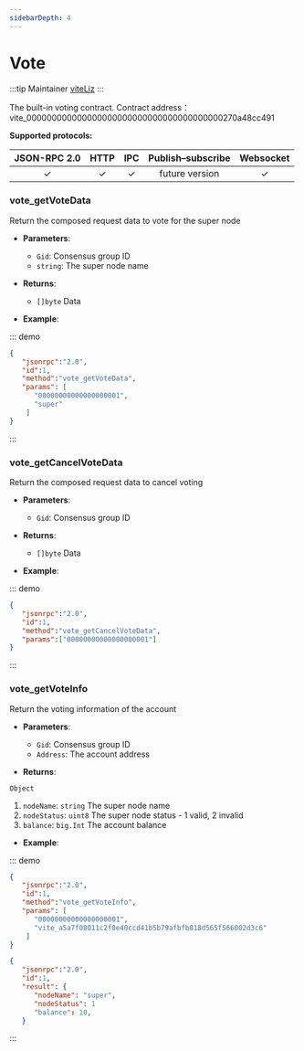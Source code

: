 ```yaml
---
sidebarDepth: 4
---
```


# Vote

:::tip Maintainer
[viteLiz](https://github.com/viteLiz)
:::

The built-in voting contract. Contract address：vite_000000000000000000000000000000000000000270a48cc491

**Supported protocols:**

|  JSON-RPC 2.0  | HTTP | IPC |Publish–subscribe |Websocket |
|:------------:|:-----------:|:-----:|:-----:|:-----:|
| &#x2713;|  &#x2713; |  &#x2713; |future version| &#x2713; |

### vote_getVoteData
Return the composed request data to vote for the super node

- **Parameters**: 

  * `Gid`: Consensus group ID
  * `string`: The super node name

- **Returns**: 
	- `[]byte` Data

- **Example**:


::: demo


```json tab:Request
{  
   "jsonrpc":"2.0",
   "id":1,
   "method":"vote_getVoteData",
   "params": [
      "00000000000000000001", 
      "super"
    ]
}
```

:::

### vote_getCancelVoteData
Return the composed request data to cancel voting

- **Parameters**: 

  * `Gid`: Consensus group ID

- **Returns**: 
	- `[]byte` Data

- **Example**:


::: demo


```json tab:Request
{  
   "jsonrpc":"2.0",
   "id":1,
   "method":"vote_getCancelVoteData",
   "params":["00000000000000000001"]
}
```

:::

### vote_getVoteInfo
Return the voting information of the account

- **Parameters**: 

  * `Gid`: Consensus group ID
  * `Address`: The account address

- **Returns**: 

`Object`
  1. `nodeName`: `string`  The super node name
  2. `nodeStatus`: `uint8`  The super node status - 1 valid, 2 invalid
  3. `balance`: `big.Int`  The account balance
  
- **Example**:

::: demo

```json tab:Request
{  
   "jsonrpc":"2.0",
   "id":1,
   "method":"vote_getVoteInfo",
   "params": [
      "00000000000000000001", 
      "vite_a5a7f08011c2f0e40ccd41b5b79afbfb818d565f566002d3c6"
    ]
}
```

```json tab:Response
{  
   "jsonrpc":"2.0",
   "id":1,
   "result": {
      "nodeName": "super",
      "nodeStatus": 1
      "balance": 10,
   }
```
:::
